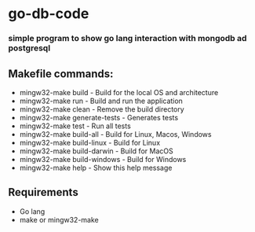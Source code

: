 # go-db-code

### simple program to show go lang interaction with mongodb ad postgresql

## Makefile commands:
* mingw32-make build         - Build for the local OS and architecture
* mingw32-make run           - Build and run the application
* mingw32-make clean         - Remove the build directory
* mingw32-make generate-tests - Generates tests
* mingw32-make test          - Run all tests
* mingw32-make build-all   - Build for Linux, Macos, Windows
* mingw32-make build-linux   - Build for Linux
* mingw32-make build-darwin  - Build for MacOS
* mingw32-make build-windows - Build for Windows
* mingw32-make help          - Show this help message

## Requirements 
* Go lang 
* make or mingw32-make